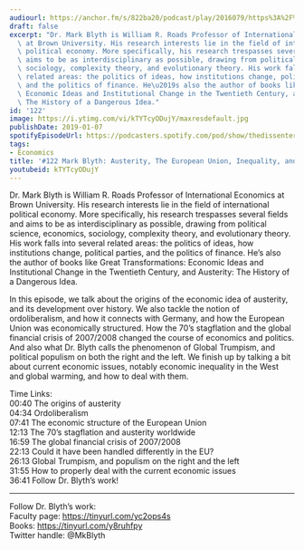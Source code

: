 ```yaml
---
audiourl: https://anchor.fm/s/822ba20/podcast/play/2016079/https%3A%2F%2Fd3ctxlq1ktw2nl.cloudfront.net%2Fproduction%2F2019-0-1%2F7774865-44100-2-ddcf92edbc123.m4a
draft: false
excerpt: "Dr. Mark Blyth is William R. Roads Professor of International Economics\
  \ at Brown University. His research interests lie in the field of international\
  \ political economy. More specifically, his research trespasses several fields and\
  \ aims to be as interdisciplinary as possible, drawing from political science, economics,\
  \ sociology, complexity theory, and evolutionary theory. His work falls into several\
  \ related areas: the politics of ideas, how institutions change, political parties,\
  \ and the politics of finance. He\u2019s also the author of books like Great Transformations:\
  \ Economic Ideas and Institutional Change in the Twentieth Century, and Austerity:\
  \ The History of a Dangerous Idea."
id: '122'
image: https://i.ytimg.com/vi/kTYTcyODujY/maxresdefault.jpg
publishDate: 2019-01-07
spotifyEpisodeUrl: https://podcasters.spotify.com/pod/show/thedissenter/episodes/122-Mark-Blyth-Austerity--The-European-Union--Inequality--and-Global-Trumpism-e2s1cf
tags:
- Economics
title: '#122 Mark Blyth: Austerity, The European Union, Inequality, and Global Trumpism'
youtubeid: kTYTcyODujY
---
```

<div class="timelinks">

Dr. Mark Blyth is William R. Roads Professor of International Economics at Brown University. His research interests lie in the field of international political economy. More specifically, his research trespasses several fields and aims to be as interdisciplinary as possible, drawing from political science, economics, sociology, complexity theory, and evolutionary theory. His work falls into several related areas: the politics of ideas, how institutions change, political parties, and the politics of finance. He’s also the author of books like Great Transformations: Economic Ideas and Institutional Change in the Twentieth Century, and Austerity: The History of a Dangerous Idea.

In this episode, we talk about the origins of the economic idea of austerity, and its development over history. We also tackle the notion of ordoliberalism, and how it connects with Germany, and how the European Union was economically structured. How the 70’s stagflation and the global financial crisis of 2007/2008 changed the course of economics and politics. And also what Dr. Blyth calls the phenomenon of Global Trumpism, and political populism on both the right and the left. We finish up by talking a bit about current economic issues, notably economic inequality in the West and global warming, and how to deal with them.

Time Links:  
<time>00:40</time> The origins of austerity  
<time>04:34</time> Ordoliberalism                      
<time>07:41</time> The economic structure of the European Union               
<time>12:13</time> The 70’s stagflation and austerity worldwide             
<time>16:59</time> The global financial crisis of 2007/2008       
<time>22:13</time> Could it have been handled differently in the EU?  
<time>26:13</time> Global Trumpism, and populism on the right and the left       
<time>31:55</time> How to properly deal with the current economic issues    
<time>36:41</time> Follow Dr. Blyth’s work!    

---

Follow Dr. Blyth’s work:  
Faculty page: https://tinyurl.com/yc2ops4s  
Books: https://tinyurl.com/y8ruhfpy  
Twitter handle: @MkBlyth
</div>

